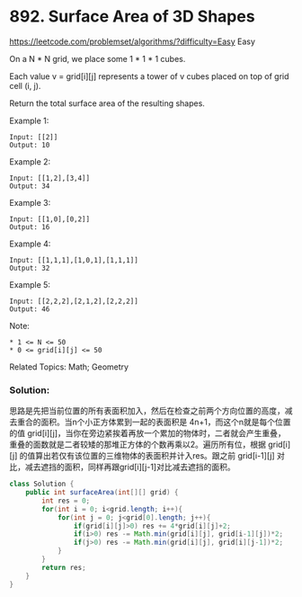 # 892. Surface Area of 3D Shapes
<https://leetcode.com/problemset/algorithms/?difficulty=Easy>
Easy

On a N * N grid, we place some 1 * 1 * 1 cubes.

Each value v = grid[i][j] represents a tower of v cubes placed on top of grid cell (i, j).

Return the total surface area of the resulting shapes.

Example 1:

    Input: [[2]]
    Output: 10

Example 2:

    Input: [[1,2],[3,4]]
    Output: 34

Example 3:

    Input: [[1,0],[0,2]]
    Output: 16

Example 4:

    Input: [[1,1,1],[1,0,1],[1,1,1]]
    Output: 32

Example 5:

    Input: [[2,2,2],[2,1,2],[2,2,2]]
    Output: 46
 

Note:

    * 1 <= N <= 50
    * 0 <= grid[i][j] <= 50

Related Topics: Math; Geometry

### Solution: 
思路是先把当前位置的所有表面积加入，然后在检查之前两个方向位置的高度，减去重合的面积。当n个小正方体累到一起的表面积是 4n+1，而这个n就是每个位置的值 grid[i][j]，当你在旁边紧挨着再放一个累加的物体时，二者就会产生重叠，重叠的面数就是二者较矮的那堆正方体的个数再乘以2。遍历所有位，根据 grid[i][j] 的值算出若仅有该位置的三维物体的表面积并计入res。跟之前 grid[i-1][j] 对比，减去遮挡的面积，同样再跟grid[i][j-1]对比减去遮挡的面积。

```java
class Solution {
    public int surfaceArea(int[][] grid) {
        int res = 0;
        for(int i = 0; i<grid.length; i++){
            for(int j = 0; j<grid[0].length; j++){
                if(grid[i][j]>0) res += 4*grid[i][j]+2;
                if(i>0) res -= Math.min(grid[i][j], grid[i-1][j])*2;
                if(j>0) res -= Math.min(grid[i][j], grid[i][j-1])*2;
            }
        }
        return res;
    }
}
```